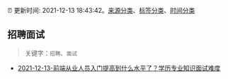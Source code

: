 :alarm_clock: 更新时间: 2021-12-13 18:43:42。[来源分类](../README.md)、[标签分类](../TAGS.md)、[时间分类](../TIMELINE.md)

## 招聘面试


> 关键字：`招聘`、`面试`



- [2021-12-13-前端从业人员入门提高到什么水平了？学历专业知识面试难度](https://www.v2ex.com/t/821976) 